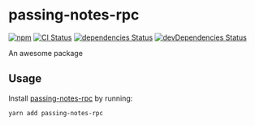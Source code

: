 # passing-notes-rpc
[![npm](https://img.shields.io/npm/v/passing-notes-rpc.svg)](https://www.npmjs.com/package/passing-notes-rpc)
[![CI Status](https://github.com/vinsonchuong/passing-notes-rpc/workflows/CI/badge.svg)](https://github.com/vinsonchuong/passing-notes-rpc/actions?query=workflow%3ACI)
[![dependencies Status](https://david-dm.org/vinsonchuong/passing-notes-rpc/status.svg)](https://david-dm.org/vinsonchuong/passing-notes-rpc)
[![devDependencies Status](https://david-dm.org/vinsonchuong/passing-notes-rpc/dev-status.svg)](https://david-dm.org/vinsonchuong/passing-notes-rpc?type=dev)

An awesome package

## Usage
Install [passing-notes-rpc](https://www.npmjs.com/package/passing-notes-rpc)
by running:

```sh
yarn add passing-notes-rpc
```
